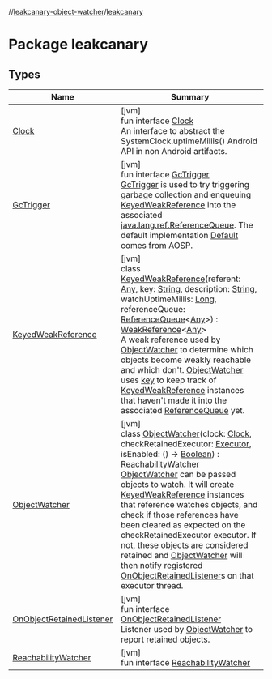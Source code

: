 //[leakcanary-object-watcher](../../index.md)/[leakcanary](index.md)

# Package leakcanary

## Types

| Name | Summary |
|---|---|
| [Clock](-clock/index.md) | [jvm]<br>fun interface [Clock](-clock/index.md)<br>An interface to abstract the SystemClock.uptimeMillis() Android API in non Android artifacts. |
| [GcTrigger](-gc-trigger/index.md) | [jvm]<br>fun interface [GcTrigger](-gc-trigger/index.md)<br>[GcTrigger](-gc-trigger/index.md) is used to try triggering garbage collection and enqueuing [KeyedWeakReference](-keyed-weak-reference/index.md) into the associated [java.lang.ref.ReferenceQueue](https://docs.oracle.com/javase/8/docs/api/java/lang/ref/ReferenceQueue.html). The default implementation [Default](-gc-trigger/-default/index.md) comes from AOSP. |
| [KeyedWeakReference](-keyed-weak-reference/index.md) | [jvm]<br>class [KeyedWeakReference](-keyed-weak-reference/index.md)(referent: [Any](https://kotlinlang.org/api/latest/jvm/stdlib/kotlin/-any/index.html), key: [String](https://kotlinlang.org/api/latest/jvm/stdlib/kotlin/-string/index.html), description: [String](https://kotlinlang.org/api/latest/jvm/stdlib/kotlin/-string/index.html), watchUptimeMillis: [Long](https://kotlinlang.org/api/latest/jvm/stdlib/kotlin/-long/index.html), referenceQueue: [ReferenceQueue](https://docs.oracle.com/javase/8/docs/api/java/lang/ref/ReferenceQueue.html)&lt;[Any](https://kotlinlang.org/api/latest/jvm/stdlib/kotlin/-any/index.html)&gt;) : [WeakReference](https://docs.oracle.com/javase/8/docs/api/java/lang/ref/WeakReference.html)&lt;[Any](https://kotlinlang.org/api/latest/jvm/stdlib/kotlin/-any/index.html)&gt; <br>A weak reference used by [ObjectWatcher](-object-watcher/index.md) to determine which objects become weakly reachable and which don't. [ObjectWatcher](-object-watcher/index.md) uses [key](-keyed-weak-reference/key.md) to keep track of [KeyedWeakReference](-keyed-weak-reference/index.md) instances that haven't made it into the associated [ReferenceQueue](https://docs.oracle.com/javase/8/docs/api/java/lang/ref/ReferenceQueue.html) yet. |
| [ObjectWatcher](-object-watcher/index.md) | [jvm]<br>class [ObjectWatcher](-object-watcher/index.md)(clock: [Clock](-clock/index.md), checkRetainedExecutor: [Executor](https://docs.oracle.com/javase/8/docs/api/java/util/concurrent/Executor.html), isEnabled: () -&gt; [Boolean](https://kotlinlang.org/api/latest/jvm/stdlib/kotlin/-boolean/index.html)) : [ReachabilityWatcher](-reachability-watcher/index.md)<br>[ObjectWatcher](-object-watcher/index.md) can be passed objects to watch. It will create [KeyedWeakReference](-keyed-weak-reference/index.md) instances that reference watches objects, and check if those references have been cleared as expected on the checkRetainedExecutor executor. If not, these objects are considered retained and [ObjectWatcher](-object-watcher/index.md) will then notify registered [OnObjectRetainedListener](-on-object-retained-listener/index.md)s on that executor thread. |
| [OnObjectRetainedListener](-on-object-retained-listener/index.md) | [jvm]<br>fun interface [OnObjectRetainedListener](-on-object-retained-listener/index.md)<br>Listener used by [ObjectWatcher](-object-watcher/index.md) to report retained objects. |
| [ReachabilityWatcher](-reachability-watcher/index.md) | [jvm]<br>fun interface [ReachabilityWatcher](-reachability-watcher/index.md) |
